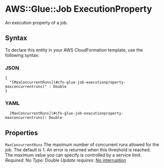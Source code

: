 # AWS::Glue::Job ExecutionProperty<a name="aws-properties-glue-job-executionproperty"></a>

An execution property of a job\.

## Syntax<a name="aws-properties-glue-job-executionproperty-syntax"></a>

To declare this entity in your AWS CloudFormation template, use the following syntax:

### JSON<a name="aws-properties-glue-job-executionproperty-syntax.json"></a>

```
{
  "[MaxConcurrentRuns](#cfn-glue-job-executionproperty-maxconcurrentruns)" : Double
}
```

### YAML<a name="aws-properties-glue-job-executionproperty-syntax.yaml"></a>

```
  [MaxConcurrentRuns](#cfn-glue-job-executionproperty-maxconcurrentruns): Double
```

## Properties<a name="aws-properties-glue-job-executionproperty-properties"></a>

`MaxConcurrentRuns`  <a name="cfn-glue-job-executionproperty-maxconcurrentruns"></a>
The maximum number of concurrent runs allowed for the job\. The default is 1\. An error is returned when this threshold is reached\. The maximum value you can specify is controlled by a service limit\.
*Required*: No
*Type*: Double
*Update requires*: [No interruption](https://docs.aws.amazon.com/AWSCloudFormation/latest/UserGuide/using-cfn-updating-stacks-update-behaviors.html#update-no-interrupt)
